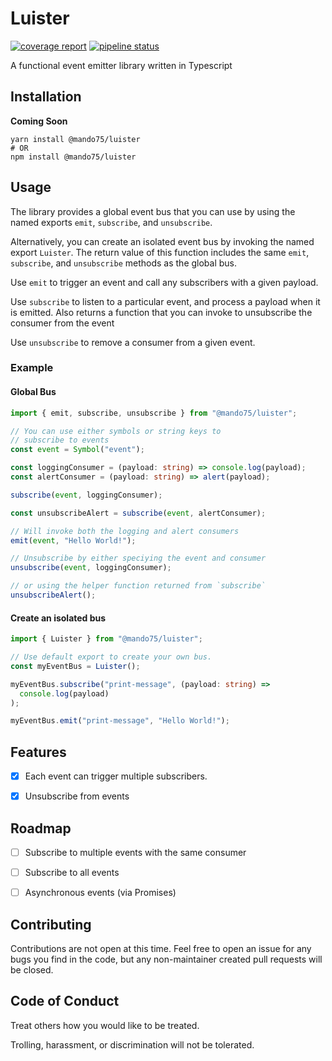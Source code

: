 # Luister

[![coverage report](https://gitlab.com/Mando75/luister/badges/master/coverage.svg)](https://gitlab.com/Mando75/luister/-/commits/master)
[![pipeline status](https://gitlab.com/Mando75/luister/badges/master/pipeline.svg)](https://gitlab.com/Mando75/luister/-/commits/master)

A functional event emitter library written in Typescript

## Installation

**Coming Soon**

```shell
yarn install @mando75/luister
# OR
npm install @mando75/luister
```

## Usage

The library provides a global event bus that you can use by using the named exports `emit`, `subscribe`,
and `unsubscribe`.

Alternatively, you can create an isolated event bus by invoking the named export `Luister`. The return value of this
function includes the same `emit`, `subscribe`, and `unsubscribe` methods as the global bus.

Use `emit` to trigger an event and call any subscribers with a given payload.

Use `subscribe` to listen to a particular event, and process a payload when it is emitted. Also returns a function that
you can invoke to unsubscribe the consumer from the event

Use `unsubscribe` to remove a consumer from a given event.

### Example

#### Global Bus

```typescript
import { emit, subscribe, unsubscribe } from "@mando75/luister";

// You can use either symbols or string keys to
// subscribe to events
const event = Symbol("event");

const loggingConsumer = (payload: string) => console.log(payload);
const alertConsumer = (payload: string) => alert(payload);

subscribe(event, loggingConsumer);

const unsubscribeAlert = subscribe(event, alertConsumer);

// Will invoke both the logging and alert consumers
emit(event, "Hello World!");

// Unsubscribe by either speciying the event and consumer
unsubscribe(event, loggingConsumer);

// or using the helper function returned from `subscribe`
unsubscribeAlert();
```

#### Create an isolated bus

```typescript
import { Luister } from "@mando75/luister";

// Use default export to create your own bus.
const myEventBus = Luister();

myEventBus.subscribe("print-message", (payload: string) =>
  console.log(payload)
);

myEventBus.emit("print-message", "Hello World!");
```

## Features

- [x] Each event can trigger multiple subscribers.

- [x] Unsubscribe from events

## Roadmap

- [ ] Subscribe to multiple events with the same consumer

- [ ] Subscribe to all events

- [ ] Asynchronous events (via Promises)

## Contributing

Contributions are not open at this time. Feel free to open an issue for any bugs you find in the code, but any
non-maintainer created pull requests will be closed.

## Code of Conduct

Treat others how you would like to be treated.

Trolling, harassment, or discrimination will not be tolerated.
